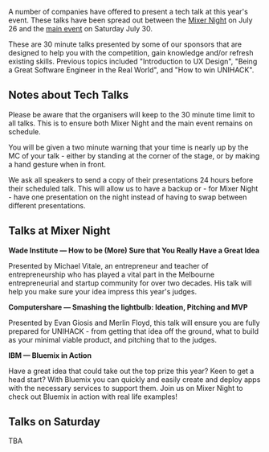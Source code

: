 
A number of companies have offered to present a tech talk at this year's event. These talks have been spread out between the [Mixer Night](../mixer-night.md) on July 26 and the [main event](schedule.md) on Saturday July 30.

These are 30 minute talks presented by some of our sponsors that are designed to help you with the competition, gain knowledge and/or refresh existing skills. Previous topics included "Introduction to UX Design", "Being a Great Software Engineer in the Real World", and "How to win UNIHACK".

## Notes about Tech Talks

Please be aware that the organisers will keep to the 30 minute time limit to all talks. This is to ensure both Mixer Night and the main event remains on schedule.

You will be given a two minute warning that your time is nearly up by the MC of your talk - either by standing at the corner of the stage, or by making a hand gesture when in front.

We ask all speakers to send a copy of their presentations 24 hours before their scheduled talk. This will allow us to have a backup or - for Mixer Night - have one presentation on the night instead of having to swap between different presentations.

## Talks at Mixer Night

<a name="wade"></a>
**Wade Institute &mdash; How to be (More) Sure that You Really Have a Great Idea**

Presented by Michael Vitale, an entrepreneur and teacher of entrepreneurship who has played a vital part in the Melbourne entrepreneurial and startup community for over two decades. His talk will help you make sure your idea impress this year's judges.

<a name="computershare"></a>
**Computershare &mdash; Smashing the lightbulb: Ideation, Pitching and MVP**

Presented by Evan Giosis and Merlin Floyd, this talk will ensure you are fully prepared for UNIHACK - from getting that idea off the ground, what to build as your minimal viable product, and pitching that to the judges.

<a name="ibm"></a>
**IBM &mdash; Bluemix in Action**

Have a great idea that could take out the top prize this year? Keen to get a head start? With Bluemix you can quickly and easily create and deploy apps with the necessary services to support them. Join us on Mixer Night to check out Bluemix in action with real life examples!

## Talks on Saturday

TBA
